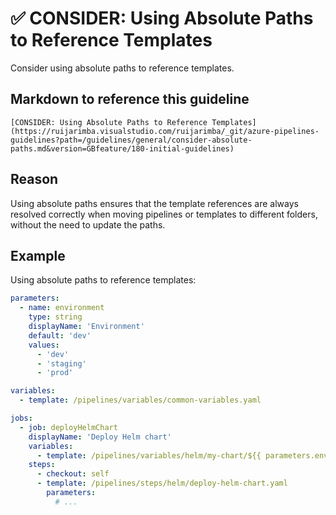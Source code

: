 # ✅ CONSIDER: Using Absolute Paths to Reference Templates

Consider using absolute paths to reference templates.

## Markdown to reference this guideline

```plaintext
[CONSIDER: Using Absolute Paths to Reference Templates](https://ruijarimba.visualstudio.com/ruijarimba/_git/azure-pipelines-guidelines?path=/guidelines/general/consider-absolute-paths.md&version=GBfeature/180-initial-guidelines)
```

## Reason

Using absolute paths ensures that the template references are always resolved
correctly when moving pipelines or templates to different folders, without the
need to update the paths.

## Example

Using absolute paths to reference templates:

```yaml
parameters:
  - name: environment
    type: string
    displayName: 'Environment'
    default: 'dev'
    values:
      - 'dev'
      - 'staging'
      - 'prod'

variables:
  - template: /pipelines/variables/common-variables.yaml

jobs:
  - job: deployHelmChart
    displayName: 'Deploy Helm chart'
    variables:
      - template: /pipelines/variables/helm/my-chart/${{ parameters.environment }}-variables.yaml
    steps:
      - checkout: self
      - template: /pipelines/steps/helm/deploy-helm-chart.yaml
        parameters:
          # ...
```
